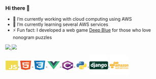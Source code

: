### Hi there 👋

- 🔭 I’m currently working with cloud computing using AWS
- 🌱 I’m currently learning several AWS services
- ⚡ Fun fact: I developed a web game [Deep Blue](https://www.deepbluegame.com/) for those who love nonogram puzzles

<div>
  <a href="https://github.com/kazluBR">
  <img height="180em" src="https://github-readme-stats.vercel.app/api?username=kazluBR&show_icons=true&theme=dark&include_all_commits=true&count_private=true&hide=stars,issues,contribs"/>
  <img height="180em" src="https://github-readme-stats.vercel.app/api/top-langs/?username=kazluBR&layout=compact&langs_count=7&theme=dark"/>
</div>
  
<div style="display: inline_block"><br>
  <img align="center" alt="Js" height="30" width="40" src="https://raw.githubusercontent.com/devicons/devicon/master/icons/javascript/javascript-plain.svg">
  <img align="center" alt="HTML" height="30" width="40" src="https://raw.githubusercontent.com/devicons/devicon/master/icons/html5/html5-original.svg">
  <img align="center" alt="CSS" height="30" width="40" src="https://raw.githubusercontent.com/devicons/devicon/master/icons/css3/css3-original.svg">
  <img align="center" alt="VueJS" height="30" width="40" src="https://raw.githubusercontent.com/devicons/devicon/master/icons/vuejs/vuejs-original.svg">
  <img align="center" alt="Csharp" height="30" width="40" src="https://raw.githubusercontent.com/devicons/devicon/master/icons/csharp/csharp-original.svg">
  <img align="center" alt="Python" height="30" width="40" src="https://raw.githubusercontent.com/devicons/devicon/master/icons/python/python-original.svg">
  <img align="center" alt="Django" height="60" width="60" src="https://raw.githubusercontent.com/devicons/devicon/master/icons/django/django-original.svg">
  <img align="center" alt="AWS" height="60" width="60" src="https://raw.githubusercontent.com/devicons/devicon/master/icons/amazonwebservices/amazonwebservices-plain-wordmark.svg">
</div>
